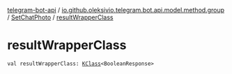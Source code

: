 [telegram-bot-api](../../index.md) / [io.github.oleksivio.telegram.bot.api.model.method.group](../index.md) / [SetChatPhoto](index.md) / [resultWrapperClass](./result-wrapper-class.md)

# resultWrapperClass

`val resultWrapperClass: `[`KClass`](https://kotlinlang.org/api/latest/jvm/stdlib/kotlin.reflect/-k-class/index.html)`<BooleanResponse>`